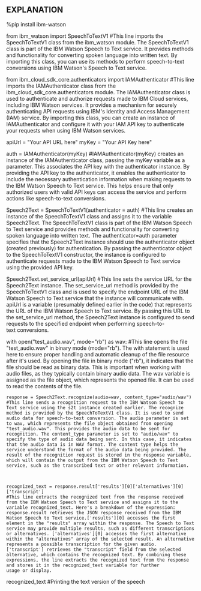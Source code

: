 EXPLANATION
-----------
%pip install ibm-watson


from ibm_watson import SpeechToTextV1
#This line imports the SpeechToTextV1 class from the ibm_watson module. The SpeechToTextV1 class is part of the IBM Watson Speech to Text service. It provides methods and functionality for converting spoken language into written text. By importing this class, you can use its methods to perform speech-to-text conversions using IBM Watson's Speech to Text service.


from ibm_cloud_sdk_core.authenticators import IAMAuthenticator
#This line imports the IAMAuthenticator class from the ibm_cloud_sdk_core.authenticators module. The IAMAuthenticator class is used to authenticate and authorize requests made to IBM Cloud services, including IBM Watson services. It provides a mechanism for securely authenticating API requests using IBM's Identity and Access Management (IAM) service. By importing this class, you can create an instance of IAMAuthenticator and configure it with your IAM API key to authenticate your requests when using IBM Watson services.


apiUrl = "Your API URL here"
myKey = "Your API Key here"


auth = IAMAuthenticator(myKey)
#IAMAuthenticator(myKey) creates an instance of the IAMAuthenticator class, passing the myKey variable as a parameter. This associates the API key with the authenticator instance. By providing the API key to the authenticator, it enables the authenticator to include the necessary authentication information when making requests to the IBM Watson Speech to Text service. This helps ensure that only authorized users with valid API keys can access the service and perform actions like speech-to-text conversions.


Speech2Text = SpeechToTextV1(authenticator = auth)
#This line creates an instance of the SpeechToTextV1 class and assigns it to the variable Speech2Text. The SpeechToTextV1 class is part of the IBM Watson Speech to Text service and provides methods and functionality for converting spoken language into written text. The authenticator=auth parameter specifies that the Speech2Text instance should use the authenticator object (created previously) for authentication. By passing the authenticator object to the SpeechToTextV1 constructor, the instance is configured to authenticate requests made to the IBM Watson Speech to Text service using the provided API key.


Speech2Text.set_service_url(apiUrl)
#This line sets the service URL for the Speech2Text instance. The set_service_url method is provided by the SpeechToTextV1 class and is used to specify the endpoint URL of the IBM Watson Speech to Text service that the instance will communicate with. apiUrl is a variable (presumably defined earlier in the code) that represents the URL of the IBM Watson Speech to Text service. By passing this URL to the set_service_url method, the Speech2Text instance is configured to send requests to the specified endpoint when performing speech-to-text conversions.


with open("test_audio.wav", mode="rb") as wav: 
#This line opens the file "test_audio.wav" in binary mode (mode="rb"). The with statement is used here to ensure proper handling and automatic cleanup of the file resource after it's used. By opening the file in binary mode ("rb"), it indicates that the file should be read as binary data. This is important when working with audio files, as they typically contain binary audio data. The wav variable is assigned as the file object, which represents the opened file. It can be used to read the contents of the file.


    response = Speech2Text.recognize(audio=wav, content_type="audio/wav")
    #This line sends a recognition request to the IBM Watson Speech to Text service using the s2t instance created earlier. The recognize method is provided by the SpeechToTextV1 class. It is used to send audio data for speech-to-text conversion. The audio parameter is set to wav, which represents the file object obtained from opening "test_audio.wav". This provides the audio data to be sent for recognition. The content_type parameter is set to "audio/wav" to specify the type of audio data being sent. In this case, it indicates that the audio data is in WAV format. The content type helps the service understand the format of the audio data being provided. The result of the recognition request is stored in the response variable, which will contain the output from the IBM Watson Speech to Text service, such as the transcribed text or other relevant information.

    

    recognized_text = response.result['results'][0]['alternatives'][0]['transcript']
    #This line extracts the recognized text from the response received from the IBM Watson Speech to Text service and assigns it to the variable recognized_text. Here's a breakdown of the expression: response.result retrieves the JSON response received from the IBM Watson Speech to Text service.['results'][0] accesses the first element in the "results" array within the response. The Speech to Text service may provide multiple results, such as different transcriptions or alternatives. ['alternatives'][0] accesses the first alternative within the "alternatives" array of the selected result. An alternative represents a possible transcription for the given audio. ['transcript'] retrieves the "transcript" field from the selected alternative, which contains the recognized text. By combining these expressions, the line extracts the recognized text from the response and stores it in the recognized_text variable for further usage or display.


recognized_text
#Printing the text version of the speech